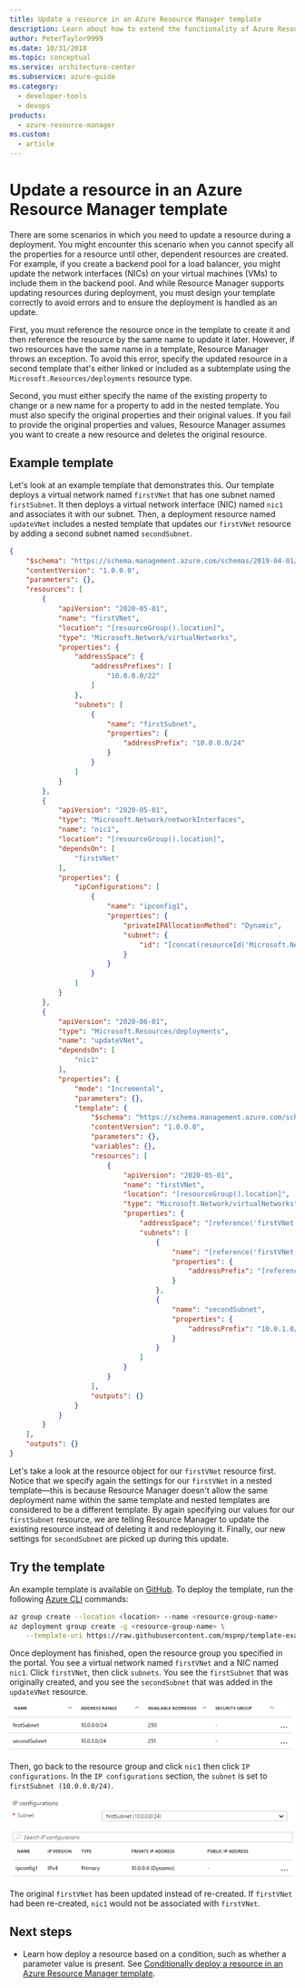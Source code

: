 ```yaml
---
title: Update a resource in an Azure Resource Manager template
description: Learn about how to extend the functionality of Azure Resource Manager templates to update a resource.
author: PeterTaylor9999
ms.date: 10/31/2018
ms.topic: conceptual
ms.service: architecture-center
ms.subservice: azure-guide
ms.category:
  - developer-tools
  - devops
products:
  - azure-resource-manager
ms.custom:
  - article
---
```


<!-- cSpell:ignore subtemplate ipconfig -->

# Update a resource in an Azure Resource Manager template

There are some scenarios in which you need to update a resource during a deployment. You might encounter this scenario when you cannot specify all the properties for a resource until other, dependent resources are created. For example, if you create a backend pool for a load balancer, you might update the network interfaces (NICs) on your virtual machines (VMs) to include them in the backend pool. And while Resource Manager supports updating resources during deployment, you must design your template correctly to avoid errors and to ensure the deployment is handled as an update.

First, you must reference the resource once in the template to create it and then reference the resource by the same name to update it later. However, if two resources have the same name in a template, Resource Manager throws an exception. To avoid this error, specify the updated resource in a second template that's either linked or included as a subtemplate using the `Microsoft.Resources/deployments` resource type.

Second, you must either specify the name of the existing property to change or a new name for a property to add in the nested template. You must also specify the original properties and their original values. If you fail to provide the original properties and values, Resource Manager assumes you want to create a new resource and deletes the original resource.

## Example template

Let's look at an example template that demonstrates this. Our template deploys a virtual network named `firstVNet` that has one subnet named `firstSubnet`. It then deploys a virtual network interface (NIC) named `nic1` and associates it with our subnet. Then, a deployment resource named `updateVNet` includes a nested template that updates our `firstVNet` resource by adding a second subnet named `secondSubnet`.

```json
{
    "$schema": "https://schema.management.azure.com/schemas/2019-04-01/deploymentTemplate.json#",
    "contentVersion": "1.0.0.0",
    "parameters": {},
    "resources": [
        {
            "apiVersion": "2020-05-01",
            "name": "firstVNet",
            "location": "[resourceGroup().location]",
            "type": "Microsoft.Network/virtualNetworks",
            "properties": {
                "addressSpace": {
                    "addressPrefixes": [
                        "10.0.0.0/22"
                    ]
                },
                "subnets": [
                    {
                        "name": "firstSubnet",
                        "properties": {
                            "addressPrefix": "10.0.0.0/24"
                        }
                    }
                ]
            }
        },
        {
            "apiVersion": "2020-05-01",
            "type": "Microsoft.Network/networkInterfaces",
            "name": "nic1",
            "location": "[resourceGroup().location]",
            "dependsOn": [
                "firstVNet"
            ],
            "properties": {
                "ipConfigurations": [
                    {
                        "name": "ipconfig1",
                        "properties": {
                            "privateIPAllocationMethod": "Dynamic",
                            "subnet": {
                                "id": "[concat(resourceId('Microsoft.Network/virtualNetworks','firstVNet'),'/subnets/firstSubnet')]"
                            }
                        }
                    }
                ]
            }
        },
        {
            "apiVersion": "2020-06-01",
            "type": "Microsoft.Resources/deployments",
            "name": "updateVNet",
            "dependsOn": [
                "nic1"
            ],
            "properties": {
                "mode": "Incremental",
                "parameters": {},
                "template": {
                    "$schema": "https://schema.management.azure.com/schemas/2015-01-01/deploymentTemplate.json#",
                    "contentVersion": "1.0.0.0",
                    "parameters": {},
                    "variables": {},
                    "resources": [
                        {
                            "apiVersion": "2020-05-01",
                            "name": "firstVNet",
                            "location": "[resourceGroup().location]",
                            "type": "Microsoft.Network/virtualNetworks",
                            "properties": {
                                "addressSpace": "[reference('firstVNet').addressSpace]",
                                "subnets": [
                                    {
                                        "name": "[reference('firstVNet').subnets[0].name]",
                                        "properties": {
                                            "addressPrefix": "[reference('firstVNet').subnets[0].properties.addressPrefix]"
                                        }
                                    },
                                    {
                                        "name": "secondSubnet",
                                        "properties": {
                                            "addressPrefix": "10.0.1.0/24"
                                        }
                                    }
                                ]
                            }
                        }
                    ],
                    "outputs": {}
                }
            }
        }
    ],
    "outputs": {}
}
```

Let's take a look at the resource object for our `firstVNet` resource first. Notice that we specify again the settings for our `firstVNet` in a nested template&mdash;this is because Resource Manager doesn't allow the same deployment name within the same template and nested templates are considered to be a different template. By again specifying our values for our `firstSubnet` resource, we are telling Resource Manager to update the existing resource instead of deleting it and redeploying it. Finally, our new settings for `secondSubnet` are picked up during this update.

## Try the template

An example template is available on [GitHub][github]. To deploy the template, run the following [Azure CLI][cli] commands:

```bash
az group create --location <location> --name <resource-group-name>
az deployment group create -g <resource-group-name> \
    --template-uri https://raw.githubusercontent.com/mspnp/template-examples/master/example1-update/deploy.json
```

Once deployment has finished, open the resource group you specified in the portal. You see a virtual network named `firstVNet` and a NIC named `nic1`. Click `firstVNet`, then click `subnets`. You see the `firstSubnet` that was originally created, and you see the `secondSubnet` that was added in the `updateVNet` resource.

![Original subnet and updated subnet](../images/vnet-firstsubnet.png)

Then, go back to the resource group and click `nic1` then click `IP configurations`. In the `IP configurations` section, the `subnet` is set to `firstSubnet (10.0.0.0/24)`.

![nic1 IP configurations settings](../images/nic1-ipconfigurations.png)

The original `firstVNet` has been updated instead of re-created. If `firstVNet` had been re-created, `nic1` would not be associated with `firstVNet`.

## Next steps

- Learn how deploy a resource based on a condition, such as whether a parameter value is present. See [Conditionally deploy a resource in an Azure Resource Manager template](./conditional-deploy.md).

[cli]: /cli/azure/?view=azure-cli-latest
[github]: https://github.com/mspnp/template-examples
